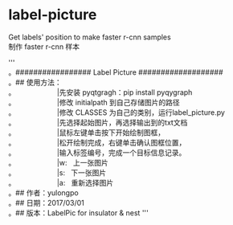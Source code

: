 # label-picture   
Get labels' position to make faster r-cnn samples    
制作 faster r-cnn 样本   

'''    
。################# Label Picture ###################   
。## 使用方法：   
。                     |先安装 pyqtgragh：pip install pyqygraph   
。                     |修改 initialpath 到自己存储图片的路径   
。                     |修改 CLASSES 为自己的类别，运行label_picture.py   
。                     |先选择起始图片，再选择输出到的txt文档    
。                     |鼠标左键单击按下开始绘制图框，    
。                     |松开绘制完成，右键单击确认图框位置，    
。                     |输入标签编号，完成一个目标信息记录。    
。                     |w:   上一张图片     
。                     |s:   下一张图片     
。                     |a:   重新选择图片     
。## 作者：yulongpo     
。## 日期：2017/03/01       
。## 版本：LabelPic for insulator & nest
'''
